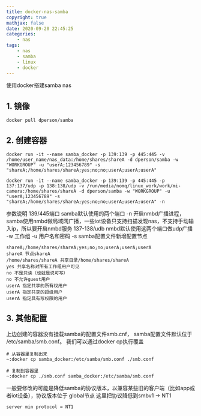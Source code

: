 ```yaml
---
title: docker-nas-samba
copyright: true
mathjax: false
date: 2020-09-20 22:45:25
categories:
    - nas
tags:
    - nas
    - samba
    - linux
    - docker
---
```

使用docker搭建samba nas

<!-- more -->

## 1. 镜像

```
docker pull dperson/samba
```

## 2. 创建容器

```
docker run -it --name samba_docker -p 139:139 -p 445:445 -v /home/user_name/nas_data:/home/shares/shareA -d dperson/samba -w "WORKGROUP" -u "userA;123456789" -s "shareA;/home/shares/shareA;yes;no;no;userA;userA;userA"

docker run -it --name samba_docker -p 139:139 -p 445:445 -p 137:137/udp -p 138:138/udp -v /run/media/nomq/linux_work/work/mi-camera:/home/shares/shareA -d dperson/samba -w "WORKGROUP" -u "userA;123456789" -s "shareA;/home/shares/shareA;yes;no;no;userA;userA;userA" -n
```

参数说明
139/445端口 samba默认使用的两个端口
-n  开启nmbd广播进程，samba使用nmbd做局域网广播，一些iot设备只支持扫描发现nas，不支持手动输入ip，所以要开启nmbd服务
137-138/udb nmbd默认使用这两个端口做udp广播
-w 工作组
-u 用户名和密码
-s samba配置文件新增配置节点
```
shareA;/home/shares/shareA;yes;no;no;userA;userA;userA
shareA 节点shareA
/home/shares/shareA 共享目录/home/shares/shareA
yes 共享名称对所有工作组用户可见
no 不是只读（也就是说可写）
no 不允许guest用户
userA 指定共享的所有权用户
userA 指定共享的超级用户
userA 指定具有写权限的用户
```

## 3. 其他配置

上边创建的容器没有挂载samba的配置文件smb.cnf， samba配置文件默认位于 /etc/samba/smb.conf。
我们可以通过docker cp执行覆盖

```
# 从容器里复制出来
~:docker cp samba_docker:/etc/samba/smb.conf ./smb.conf

# 复制到容器里
~:docker cp ./smb.conf samba_docker:/etc/samba/smb.conf
```

一般要修改的可能是降低samba的协议版本，以兼容某些旧的客户端（比如app或者iot设备），协议版本位于 global节点
这里把协议降低到smbv1 -> NT1
```
server min protocol = NT1
```
